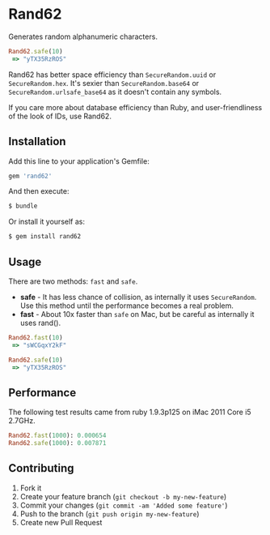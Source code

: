 # Rand62

Generates random alphanumeric characters.

```ruby
Rand62.safe(10)
 => "yTX35RzROS"
```

Rand62 has better space efficiency than `SecureRandom.uuid` or `SecureRandom.hex`. It's sexier than `SecureRandom.base64` or `SecureRandom.urlsafe_base64` as it doesn't contain any symbols.

If you care more about database efficiency than Ruby, and user-friendliness of the look of IDs, use Rand62.

## Installation

Add this line to your application's Gemfile:

```ruby
gem 'rand62'
```

And then execute:

```sh
$ bundle
```

Or install it yourself as:

```sh
$ gem install rand62
```

## Usage

There are two methods: `fast` and `safe`.

* **safe** - It has less chance of collision, as internally it uses `SecureRandom`. Use this method until the performance becomes a real problem.
* **fast** - About 10x faster than `safe` on Mac, but be careful as internally it uses rand().

```ruby
Rand62.fast(10)
 => "sWCGqxY2kF"

Rand62.safe(10)
 => "yTX35RzROS"
```

## Performance

The following test results came from ruby 1.9.3p125 on iMac 2011 Core i5 2.7GHz.

```ruby
Rand62.fast(1000): 0.000654
Rand62.safe(1000): 0.007871
```

## Contributing

1. Fork it
2. Create your feature branch (`git checkout -b my-new-feature`)
3. Commit your changes (`git commit -am 'Added some feature'`)
4. Push to the branch (`git push origin my-new-feature`)
5. Create new Pull Request
